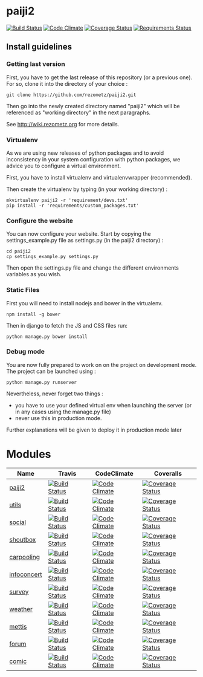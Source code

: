 # paiji2
[![Build Status](https://travis-ci.org/rezometz/paiji2.svg?branch=master)](https://travis-ci.org/rezometz/paiji2)
[![Code Climate](https://codeclimate.com/github/rezometz/paiji2/badges/gpa.svg)](https://codeclimate.com/github/rezometz/paiji2)
[![Coverage Status](https://coveralls.io/repos/rezometz/paiji2/badge.svg?branch=master&service=github)](https://coveralls.io/github/rezometz/paiji2?branch=master)
[![Requirements Status](https://requires.io/github/rezometz/paiji2/requirements.svg?branch=master)](https://requires.io/github/rezometz/paiji2/requirements/?branch=master)


## Install guidelines

### Getting last version
First, you have to get the last release of this repository (or a previous one).
For so, clone it into the directory of your choice :

    git clone https://github.com/rezometz/paiji2.git

Then go into the newly created directory named "paiji2" which
will be referenced as "working directory" in the next paragraphs.

See http://wiki.rezometz.org for more details.

### Virtualenv
As we are using new releases of python packages and to avoid 
inconsistency in your system configuration with python packages,
we advice you to configure a virtual environment.

First, you have to install virtualenv and virtualenvwrapper (recommended).

Then create the virtualenv by typing (in your working directory) :

    mkvirtualenv paiji2 -r 'requirement/devs.txt'
	pip install -r 'requirements/custom_packages.txt'

### Configure the website
You can now configure your website. Start by copying the settings_example.py 
file as settings.py (in the paiji2 directory) :

    cd paiji2
    cp settings_example.py settings.py

Then open the settings.py file and change the different environments variables
as you wish.

### Static Files ###

First you will need to install nodejs and bower in the virtualenv.

    npm install -g bower

Then in django to fetch the JS and CSS files run:

    python manage.py bower install

### Debug mode
You are now fully prepared to work on on the project on development mode. The project can be launched using :

    python manage.py runserver

Nevertheless, never forget two things :
* you have to use your defined virtual env when launching the server (or
in any cases using the manage.py file)
* never use this in production mode.

Further explanations will be given to deploy it in production mode later

# Modules

| Name | Travis | CodeClimate | Coveralls |
| ---- | ------ | ----------- | --------- |
| [paiji2](http://github.com/rezometz/paiji2) | [![Build Status](https://travis-ci.org/rezometz/paiji2.svg?branch=master)](https://travis-ci.org/rezometz/paiji2) | [![Code Climate](https://codeclimate.com/github/rezometz/paiji2/badges/gpa.svg)](https://codeclimate.com/github/rezometz/paiji2) | [![Coverage Status](https://coveralls.io/repos/rezometz/paiji2/badge.svg?branch=master&service=github)](https://coveralls.io/github/rezometz/paiji2?branch=master) |
| [utils](https://github.com/rezometz/django-paiji2-utils) | [![Build Status](https://travis-ci.org/rezometz/django-paiji2-utils.svg?branch=master)](https://travis-ci.org/rezometz/django-paiji2-utils) | [![Code Climate](https://codeclimate.com/github/rezometz/django-paiji2-utils/badges/gpa.svg)](https://codeclimate.com/github/rezometz/django-paiji2-utils) | [![Coverage Status](https://coveralls.io/repos/rezometz/django-paiji2-utils/badge.svg?branch=master&service=github)](https://coveralls.io/github/rezometz/django-paiji2-utils?branch=master) |
| [social](https://github.com/rezometz/django-paiji2-social) | [![Build Status](https://travis-ci.org/rezometz/django-paiji2-social.svg?branch=master)](https://travis-ci.org/rezometz/django-paiji2-social) | [![Code Climate](https://codeclimate.com/github/rezometz/django-paiji2-social/badges/gpa.svg)](https://codeclimate.com/github/rezometz/django-paiji2-social) | [![Coverage Status](https://coveralls.io/repos/rezometz/django-paiji2-social/badge.svg?branch=master&service=github)](https://coveralls.io/github/rezometz/django-paiji2-social?branch=master) |
| [shoutbox](http://github.com/rezometz/django-paiji2-shoutbox) | [![Build Status](https://travis-ci.org/rezometz/django-paiji2-shoutbox.svg?branch=master)](https://travis-ci.org/rezometz/django-paiji2-shoutbox) | [![Code Climate](https://codeclimate.com/github/rezometz/django-paiji2-shoutbox/badges/gpa.svg)](https://codeclimate.com/github/rezometz/django-paiji2-shoutbox) | [![Coverage Status](https://coveralls.io/repos/rezometz/django-paiji2-shoutbox/badge.svg?branch=master&service=github)](https://coveralls.io/github/rezometz/django-paiji2-shoutbox?branch=master) |
| [carpooling](http://github.com/rezometz/django-paiji2-carpooling) | [![Build Status](https://travis-ci.org/rezometz/django-paiji2-carpooling.svg?branch=master)](https://travis-ci.org/rezometz/django-paiji2-carpooling) | [![Code Climate](https://codeclimate.com/github/rezometz/django-paiji2-carpooling/badges/gpa.svg)](https://codeclimate.com/github/rezometz/django-paiji2-carpooling) | [![Coverage Status](https://coveralls.io/repos/rezometz/django-paiji2-carpooling/badge.svg?branch=master&service=github)](https://coveralls.io/github/rezometz/django-paiji2-carpooling?branch=master) |
| [infoconcert](http://github.com/rezometz/django-paiji2-infoconcert) | [![Build Status](https://travis-ci.org/rezometz/django-paiji2-infoconcert.svg?branch=master)](https://travis-ci.org/rezometz/django-paiji2-infoconcert) | [![Code Climate](https://codeclimate.com/github/rezometz/django-paiji2-infoconcert/badges/gpa.svg)](https://codeclimate.com/github/rezometz/django-paiji2-infoconcert) | [![Coverage Status](https://coveralls.io/repos/rezometz/django-paiji2-infoconcert/badge.svg?branch=master&service=github)](https://coveralls.io/github/rezometz/django-paiji2-infoconcert?branch=master) |
| [survey](http://github.com/rezometz/django-paiji2-survey) | [![Build Status](https://travis-ci.org/rezometz/django-paiji2-survey.svg?branch=master)](https://travis-ci.org/rezometz/django-paiji2-survey) | [![Code Climate](https://codeclimate.com/github/rezometz/django-paiji2-survey/badges/gpa.svg)](https://codeclimate.com/github/rezometz/django-paiji2-survey) | [![Coverage Status](https://coveralls.io/repos/rezometz/django-paiji2-survey/badge.svg?branch=master&service=github)](https://coveralls.io/github/rezometz/django-paiji2-survey?branch=master) |
| [weather](http://github.com/rezometz/django-paiji2-weather) | [![Build Status](https://travis-ci.org/rezometz/django-paiji2-weather.svg?branch=master)](https://travis-ci.org/rezometz/django-paiji2-weather) | [![Code Climate](https://codeclimate.com/github/rezometz/django-paiji2-weather/badges/gpa.svg)](https://codeclimate.com/github/rezometz/django-paiji2-weather) | [![Coverage Status](https://coveralls.io/repos/rezometz/django-paiji2-weather/badge.svg?branch=master&service=github)](https://coveralls.io/github/rezometz/django-paiji2-weather?branch=master) |
| [mettis](http://github.com/rezometz/django-paiji2-mettis) | [![Build Status](https://travis-ci.org/rezometz/django-paiji2-mettis.svg?branch=master)](https://travis-ci.org/rezometz/django-paiji2-mettis) | [![Code Climate](https://codeclimate.com/github/rezometz/django-paiji2-mettis/badges/gpa.svg)](https://codeclimate.com/github/rezometz/django-paiji2-mettis) | [![Coverage Status](https://coveralls.io/repos/rezometz/django-paiji2-mettis/badge.svg?branch=master&service=github)](https://coveralls.io/github/rezometz/django-paiji2-mettis?branch=master) |
| [forum](https://github.com/rezometz/django-paiji2-forum) | [![Build Status](https://travis-ci.org/rezometz/django-paiji2-forum.svg?branch=master)](https://travis-ci.org/rezometz/django-paiji2-forum) | [![Code Climate](https://codeclimate.com/github/rezometz/django-paiji2-forum/badges/gpa.svg)](https://codeclimate.com/github/rezometz/django-paiji2-forum) | [![Coverage Status](https://coveralls.io/repos/rezometz/django-paiji2-forum/badge.svg?branch=master&service=github)](https://coveralls.io/github/rezometz/django-paiji2-forum?branch=master) |
| [comic](https://github.com/rezometz/django-paiji2-comic) | [![Build Status](https://travis-ci.org/rezometz/django-paiji2-comic.svg?branch=master)](https://travis-ci.org/rezometz/django-paiji2-comic) | [![Code Climate](https://codeclimate.com/github/rezometz/django-paiji2-comic/badges/gpa.svg)](https://codeclimate.com/github/rezometz/django-paiji2-comic) | [![Coverage Status](https://coveralls.io/repos/rezometz/django-paiji2-comic/badge.svg?branch=master&service=github)](https://coveralls.io/github/rezometz/django-paiji2-comic?branch=master) |
